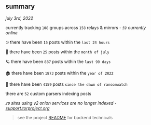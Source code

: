
## summary
_july 3rd, 2022_

currently tracking `108` groups across `158` relays & mirrors - _`59` currently online_

⏲ there have been `15` posts within the `last 24 hours`

🦈 there have been `25` posts within the `month of july`

🪐 there have been `887` posts within the `last 90 days`

🏚 there have been `1873` posts within the `year of 2022`

🦕 there have been `4159` posts `since the dawn of ransomwatch`

there are `52` custom parsers indexing posts

_`20` sites using v2 onion services are no longer indexed - [support.torproject.org](https://support.torproject.org/onionservices/v2-deprecation/)_

> see the project [README](https://github.com/joshhighet/ransomwatch#ransomwatch--) for backend technicals

